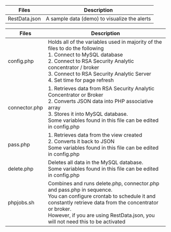 | Files           | Description                                                   |
| --------------- | -------------                                                 |
| RestData.json   | A sample data (demo) to visualize the alerts                  |

| Files           | Description |
| --------------  | ----------- |
| config.php      | Holds all of the variables used in majority of the files to do the following<br> 1. Connect to MySQL database <br>  2. Connect to RSA Security Analytic concentrator / broker <br> 3. Connect to RSA Security Analytic Server <br> 4. Set time for page refresh    |
| connector.php   | 1. Retrieves data from RSA Security Analytic Concentrator or Broker <br> 2. Converts JSON data into PHP associative array <br> 3. Stores it into MySQL database. <br> Some variables found in this file can be edited in config.php |
| pass.php        | 1. Retrieves data from the view created <br> 2. Converts it back to JSON <br> Some variables found in this file can be edited in config.php |
| delete.php      | Deletes all data in the MySQL database. <br> Some variables found in this file can be edited in config.php |
| phpjobs.sh      | Combines and runs delete.php, connector.php and pass.php in sequence. <br> You can configure crontab to schedule it and constantly retrieve data from the concentrator or broker. <br> However, if you are using RestData.json, you will not need this to be activated |
